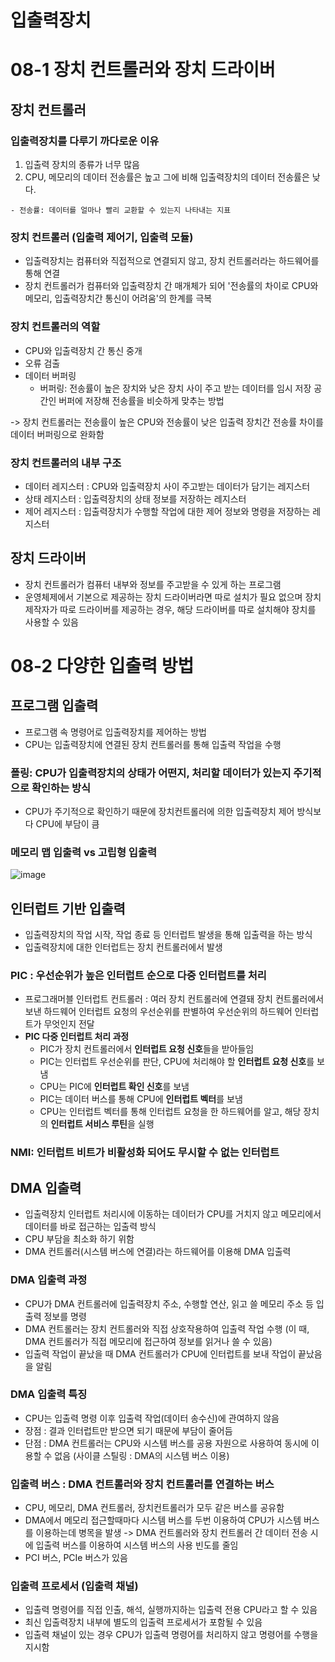 # 입출력장치

# 08-1 장치 컨트롤러와 장치 드라이버

## 장치 컨트롤러
### 입출력장치를 다루기 까다로운 이유
  1. 입출력 장치의 종류가 너무 많음
  2. CPU, 메모리의 데이터 전송률은 높고 그에 비해 입출력장치의 데이터 전송률은 낮다.
    
    - 전송률: 데이터를 얼마나 빨리 교환할 수 있는지 나타내는 지표
### 장치 컨트롤러 (입출력 제어기, 입출력 모듈)
  - 입출력장치는 컴퓨터와 직접적으로 연결되지 않고, 장치 컨트롤러라는 하드웨어를 통해 연결
  - 장치 컨트롤러가 컴퓨터와 입출력장치 간 매개체가 되어 '전송률의 차이로 CPU와 메모리, 입출력장치간 통신이 어려움'의 한계를 극복
### 장치 컨트롤러의 역할
  - CPU와 입출력장치 간 통신 중개
  - 오류 검출
  - 데이터 버퍼링 
    - 버퍼링: 전송률이 높은 장치와 낮은 장치 사이 주고 받는 데이터를 임시 저장 공간인 버퍼에 저장해 전송률을 비슷하게 맞추는 방법

-> 장치 컨트롤러는 전송률이 높은 CPU와 전송률이 낮은 입출력 장치간 전송률 차이를 데이터 버퍼링으로 완화함
### 장치 컨트롤러의 내부 구조
  - 데이터 레지스터 : CPU와 입출력장치 사이 주고받는 데이터가 담기는 레지스터
  - 상태 레지스터 : 입출력장치의 상태 정보를 저장하는 레지스터
  - 제어 레지스터 : 입출력장치가 수행할 작업에 대한 제어 정보와 명령을 저장하는 레지스터

## 장치 드라이버
  - 장치 컨트롤러가 컴퓨터 내부와 정보를 주고받을 수 있게 하는 프로그램
  - 운영체제에서 기본으로 제공하는 장치 드라이버라면 따로 설치가 필요 없으며 장치 제작자가 따로 드라이버를 제공하는 경우, 해당 드라이버를 따로 설치해야 장치를 사용할 수 있음

# 08-2 다양한 입출력 방법
## 프로그램 입출력
  - 프로그램 속 명령어로 입출력장치를 제어하는 방법
  - CPU는 입출력장치에 연결된 장치 컨트롤러를 통해 입출력 작업을 수행
### 폴링: CPU가 입출력장치의 상태가 어떤지, 처리할 데이터가 있는지 주기적으로 확인하는 방식
  - CPU가 주기적으로 확인하기 때문에 장치컨트롤러에 의한 입출력장치 제어 방식보다 CPU에 부담이 큼
### 메모리 맵 입출력 vs 고립형 입출력
![image](https://github.com/boostcamp-5th-NLP05/cs-study/assets/96599427/2f115426-7b73-4d9e-999e-7e5fd6e43990)

## 인터럽트 기반 입출력
  - 입출력장치의 작업 시작, 작업 종료 등 인터럽트 발생을 통해 입출력을 하는 방식
  - 입출력장치에 대한 인터럽트는 장치 컨트롤러에서 발생
### PIC : 우선순위가 높은 인터럽트 순으로 다중 인터럽트를 처리
  - 프로그래머블 인터럽트 컨트롤러 : 여러 장치 컨트롤러에 연결돼 장치 컨트롤러에서 보낸 하드웨어 인터럽트 요청의 우선순위를 판별하여 우선순위의  하드웨어 인터럽트가 무엇인지 전달
  - **PIC 다중 인터럽트 처리 과정**
    - PIC가 장치 컨트롤러에서 **인터럽트 요청 신호**들을 받아들임
    - PIC는 인터럽트 우선순위를 판단, CPU에 처리해야 할 **인터럽트 요청 신호**를 보냄
    - CPU는 PIC에 **인터럽트 확인 신호**를 보냄
    - PIC는 데이터 버스를 통해 CPU에 **인터럽트 벡터**를 보냄
    - CPU는 인터럽트 벡터를 통해 인터럽트 요청을 한 하드웨어를 알고, 해당 장치의 **인터럽트 서비스 루틴**을 실행
### NMI: 인터럽트 비트가 비활성화 되어도 무시할 수 없는 인터럽트
## DMA 입출력
  - 입출력장치 인터럽트 처리시에 이동하는 데이터가 CPU를 거치지 않고 메모리에서 데이터를 바로 접근하는 입출력 방식
  - CPU 부담을 최소화 하기 위함
  - DMA 컨트롤러(시스템 버스에 연결)라는 하드웨어를 이용해 DMA 입출력
### DMA 입출력 과정
  - CPU가 DMA 컨트롤러에 입출력장치 주소, 수행할 연산, 읽고 쓸 메모리 주소 등 입출력 정보를 명령
  - DMA 컨트롤러는 장치 컨트롤러와 직접 상호작용하여 입출력 작업 수행 (이 때, DMA 컨트롤러가 직접 메모리에 접근하여 정보를 읽거나 쓸 수 있음)
  - 입출력 작업이 끝났을 때 DMA 컨트롤러가 CPU에 인터럽트를 보내 작업이 끝났음을 알림
### DMA 입출력 특징
  - CPU는 입출력 명령 이후 입출력 작업(데이터 송수신)에 관여하지 않음
  - 장점 : 결과 인터럽트만 받으면 되기 때문에 부담이 줄어듬
  - 단점 : DMA 컨트롤러는 CPU와 시스템 버스를 공용 자원으로 사용하여 동시에 이용할 수 없음 (사이클 스틸링 : DMA의 시스템 버스 이용)
### 입출력 버스 : DMA 컨트롤러와 장치 컨트롤러를 연결하는 버스
  - CPU, 메모리, DMA 컨트롤러, 장치컨트롤러가 모두 같은 버스를 공유함
  - DMA에서 메모리 접근할때마다 시스템 버스를 두번 이용하여 CPU가 시스템 버스를 이용하는데 병목을 발생
-> DMA 컨트롤러와 장치 컨트롤러 간 데이터 전송 시에 입출력 버스를 이용하여 시스템 버스의 사용 빈도를 줄임
  - PCI 버스, PCIe 버스가 있음
### 입출력 프로세서 (입출력 채널)
  - 입출력 명령어를 직접 인출, 해석, 실행까지하는 입출력 전용 CPU라고 할 수 있음
  - 최신 입출력장치 내부에 별도의 입출력 프로세서가 포함될 수 있음
  - 입출력 채널이 있는 경우 CPU가 입출력 명령어를 처리하지 않고 명령어를 수행을 지시함

